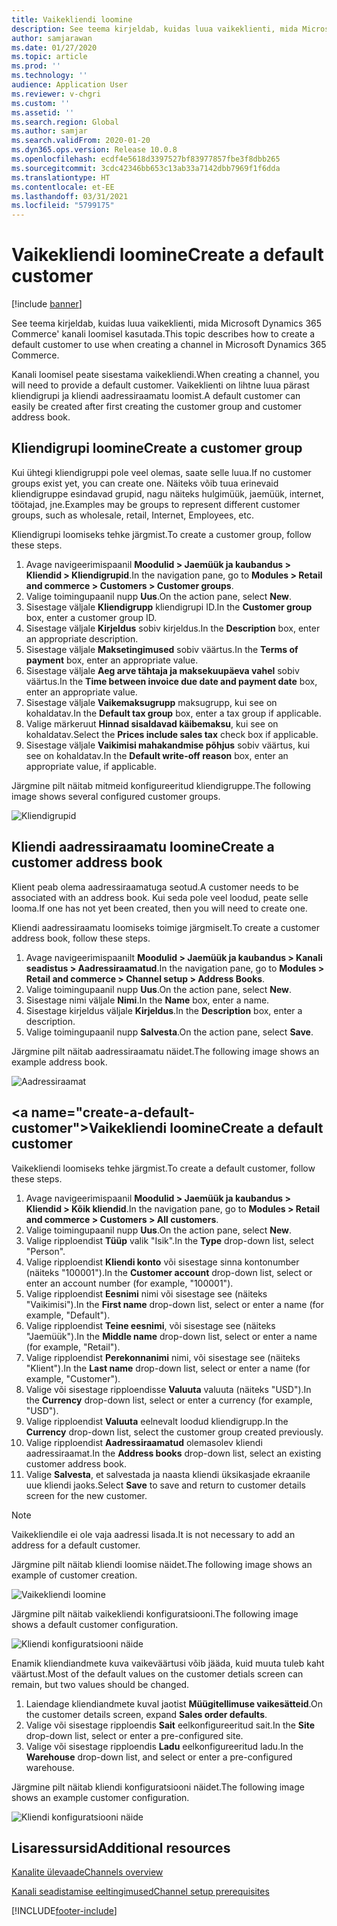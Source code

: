 ```yaml
---
title: Vaikekliendi loomine
description: See teema kirjeldab, kuidas luua vaikeklienti, mida Microsoft Dynamics 365 Commerce' kanali loomisel kasutada.
author: samjarawan
ms.date: 01/27/2020
ms.topic: article
ms.prod: ''
ms.technology: ''
audience: Application User
ms.reviewer: v-chgri
ms.custom: ''
ms.assetid: ''
ms.search.region: Global
ms.author: samjar
ms.search.validFrom: 2020-01-20
ms.dyn365.ops.version: Release 10.0.8
ms.openlocfilehash: ecdf4e5618d3397527bf83977857fbe3f8dbb265
ms.sourcegitcommit: 3cdc42346bb653c13ab33a7142dbb7969f1f6dda
ms.translationtype: HT
ms.contentlocale: et-EE
ms.lasthandoff: 03/31/2021
ms.locfileid: "5799175"
---
```

# <a name="create-a-default-customer"></a><span data-ttu-id="2699d-103">Vaikekliendi loomine</span><span class="sxs-lookup"><span data-stu-id="2699d-103">Create a default customer</span></span>

[!include [banner](includes/banner.md)]

<span data-ttu-id="2699d-104">See teema kirjeldab, kuidas luua vaikeklienti, mida Microsoft Dynamics 365 Commerce' kanali loomisel kasutada.</span><span class="sxs-lookup"><span data-stu-id="2699d-104">This topic describes how to create a default customer to use when creating a channel in Microsoft Dynamics 365 Commerce.</span></span>

<span data-ttu-id="2699d-105">Kanali loomisel peate sisestama vaikekliendi.</span><span class="sxs-lookup"><span data-stu-id="2699d-105">When creating a channel, you will need to provide a default customer.</span></span> <span data-ttu-id="2699d-106">Vaikeklienti on lihtne luua pärast kliendigrupi ja kliendi aadressiraamatu loomist.</span><span class="sxs-lookup"><span data-stu-id="2699d-106">A default customer can easily be created after first creating the customer group and customer address book.</span></span>

## <a name="create-a-customer-group"></a><span data-ttu-id="2699d-107">Kliendigrupi loomine</span><span class="sxs-lookup"><span data-stu-id="2699d-107">Create a customer group</span></span>

<span data-ttu-id="2699d-108">Kui ühtegi kliendigruppi pole veel olemas, saate selle luua.</span><span class="sxs-lookup"><span data-stu-id="2699d-108">If no customer groups exist yet, you can create one.</span></span> <span data-ttu-id="2699d-109">Näiteks võib tuua erinevaid kliendigruppe esindavad grupid, nagu näiteks hulgimüük, jaemüük, internet, töötajad, jne.</span><span class="sxs-lookup"><span data-stu-id="2699d-109">Examples may be groups to represent different customer groups, such as wholesale, retail, Internet, Employees, etc.</span></span>

<span data-ttu-id="2699d-110">Kliendigrupi loomiseks tehke järgmist.</span><span class="sxs-lookup"><span data-stu-id="2699d-110">To create a customer group, follow these steps.</span></span>

1. <span data-ttu-id="2699d-111">Avage navigeerimispaanil **Moodulid \> Jaemüük ja kaubandus \> Kliendid \> Kliendigrupid**.</span><span class="sxs-lookup"><span data-stu-id="2699d-111">In the navigation pane, go to **Modules \> Retail and commerce \> Customers \> Customer groups**.</span></span>
1. <span data-ttu-id="2699d-112">Valige toimingupaanil nupp **Uus**.</span><span class="sxs-lookup"><span data-stu-id="2699d-112">On the action pane, select **New**.</span></span>
1. <span data-ttu-id="2699d-113">Sisestage väljale **Kliendigrupp** kliendigrupi ID.</span><span class="sxs-lookup"><span data-stu-id="2699d-113">In the **Customer group** box, enter a customer group ID.</span></span>
1. <span data-ttu-id="2699d-114">Sisestage väljale **Kirjeldus** sobiv kirjeldus.</span><span class="sxs-lookup"><span data-stu-id="2699d-114">In the **Description** box, enter an appropriate description.</span></span>
1. <span data-ttu-id="2699d-115">Sisestage väljale **Maksetingimused** sobiv väärtus.</span><span class="sxs-lookup"><span data-stu-id="2699d-115">In the **Terms of payment** box, enter an appropriate value.</span></span>
1. <span data-ttu-id="2699d-116">Sisestage väljale **Aeg arve tähtaja ja maksekuupäeva vahel** sobiv väärtus.</span><span class="sxs-lookup"><span data-stu-id="2699d-116">In the **Time between invoice due date and payment date** box, enter an appropriate value.</span></span>
1. <span data-ttu-id="2699d-117">Sisestage väljale **Vaikemaksugrupp** maksugrupp, kui see on kohaldatav.</span><span class="sxs-lookup"><span data-stu-id="2699d-117">In the **Default tax group** box, enter a tax group if applicable.</span></span>
1. <span data-ttu-id="2699d-118">Valige märkeruut **Hinnad sisaldavad käibemaksu**, kui see on kohaldatav.</span><span class="sxs-lookup"><span data-stu-id="2699d-118">Select the **Prices include sales tax** check box if applicable.</span></span>
1. <span data-ttu-id="2699d-119">Sisestage väljale **Vaikimisi mahakandmise põhjus** sobiv väärtus, kui see on kohaldatav.</span><span class="sxs-lookup"><span data-stu-id="2699d-119">In the **Default write-off reason** box, enter an appropriate value, if applicable.</span></span>

<span data-ttu-id="2699d-120">Järgmine pilt näitab mitmeid konfigureeritud kliendigruppe.</span><span class="sxs-lookup"><span data-stu-id="2699d-120">The following image shows several configured customer groups.</span></span>

![Kliendigrupid](media/customer-groups.png)

## <a name="create-a-customer-address-book"></a><span data-ttu-id="2699d-122">Kliendi aadressiraamatu loomine</span><span class="sxs-lookup"><span data-stu-id="2699d-122">Create a customer address book</span></span>

<span data-ttu-id="2699d-123">Klient peab olema aadressiraamatuga seotud.</span><span class="sxs-lookup"><span data-stu-id="2699d-123">A customer needs to be associated with an address book.</span></span> <span data-ttu-id="2699d-124">Kui seda pole veel loodud, peate selle looma.</span><span class="sxs-lookup"><span data-stu-id="2699d-124">If one has not yet been created, then you will need to create one.</span></span>

<span data-ttu-id="2699d-125">Kliendi aadressiraamatu loomiseks toimige järgmiselt.</span><span class="sxs-lookup"><span data-stu-id="2699d-125">To create a customer address book, follow these steps.</span></span>

1. <span data-ttu-id="2699d-126">Avage navigeerimispaanilt **Moodulid \> Jaemüük ja kaubandus \> Kanali seadistus \> Aadressiraamatud**.</span><span class="sxs-lookup"><span data-stu-id="2699d-126">In the navigation pane, go to **Modules \> Retail and commerce \> Channel setup \> Address Books**.</span></span>
1. <span data-ttu-id="2699d-127">Valige toimingupaanil nupp **Uus**.</span><span class="sxs-lookup"><span data-stu-id="2699d-127">On the action pane, select **New**.</span></span>
1. <span data-ttu-id="2699d-128">Sisestage nimi väljale **Nimi**.</span><span class="sxs-lookup"><span data-stu-id="2699d-128">In the **Name** box, enter a name.</span></span>
1. <span data-ttu-id="2699d-129">Sisestage kirjeldus väljale **Kirjeldus**.</span><span class="sxs-lookup"><span data-stu-id="2699d-129">In the **Description** box, enter a description.</span></span>
1. <span data-ttu-id="2699d-130">Valige toimingupaanil nupp **Salvesta**.</span><span class="sxs-lookup"><span data-stu-id="2699d-130">On the action pane, select **Save**.</span></span>

<span data-ttu-id="2699d-131">Järgmine pilt näitab aadressiraamatu näidet.</span><span class="sxs-lookup"><span data-stu-id="2699d-131">The following image shows an example address book.</span></span>

![Aadressiraamat](media/address-book.png)

## <a name="create-a-default-customer&quot;></a><span data-ttu-id=&quot;2699d-133&quot;>Vaikekliendi loomine</span><span class=&quot;sxs-lookup&quot;><span data-stu-id=&quot;2699d-133&quot;>Create a default customer</span></span>

<span data-ttu-id=&quot;2699d-134&quot;>Vaikekliendi loomiseks tehke järgmist.</span><span class=&quot;sxs-lookup&quot;><span data-stu-id=&quot;2699d-134&quot;>To create a default customer, follow these steps.</span></span>

1. <span data-ttu-id=&quot;2699d-135&quot;>Avage navigeerimispaanil **Moodulid \> Jaemüük ja kaubandus \> Kliendid \> Kõik kliendid**.</span><span class=&quot;sxs-lookup&quot;><span data-stu-id=&quot;2699d-135&quot;>In the navigation pane, go to **Modules \> Retail and commerce \> Customers \> All customers**.</span></span>
1. <span data-ttu-id=&quot;2699d-136&quot;>Valige toimingupaanil nupp **Uus**.</span><span class=&quot;sxs-lookup&quot;><span data-stu-id=&quot;2699d-136&quot;>On the action pane, select **New**.</span></span>
1. <span data-ttu-id=&quot;2699d-137&quot;>Valige ripploendist **Tüüp** valik &quot;Isik&quot;.</span><span class=&quot;sxs-lookup&quot;><span data-stu-id=&quot;2699d-137&quot;>In the **Type** drop-down list, select &quot;Person&quot;.</span></span>
1. <span data-ttu-id=&quot;2699d-138&quot;>Valige ripploendist **Kliendi konto** või sisestage sinna kontonumber (näiteks &quot;100001").</span><span class="sxs-lookup"><span data-stu-id="2699d-138">In the **Customer account** drop-down list, select or enter an account number (for example, "100001").</span></span>
1. <span data-ttu-id="2699d-139">Valige ripploendist **Eesnimi** nimi või sisestage see (näiteks "Vaikimisi").</span><span class="sxs-lookup"><span data-stu-id="2699d-139">In the **First name** drop-down list, select or enter a name (for example, "Default").</span></span>
1. <span data-ttu-id="2699d-140">Valige ripploendist **Teine eesnimi**, või sisestage see (näiteks "Jaemüük").</span><span class="sxs-lookup"><span data-stu-id="2699d-140">In the **Middle name** drop-down list, select or enter a name (for example, "Retail").</span></span>
1. <span data-ttu-id="2699d-141">Valige ripploendist **Perekonnanimi** nimi, või sisestage see (näiteks "Klient").</span><span class="sxs-lookup"><span data-stu-id="2699d-141">In the **Last name** drop-down list, select or enter a name (for example, "Customer").</span></span>
1. <span data-ttu-id="2699d-142">Valige või sisestage ripploendisse **Valuuta** valuuta (näiteks "USD").</span><span class="sxs-lookup"><span data-stu-id="2699d-142">In the **Currency** drop-down list, select or enter a currency (for example, "USD").</span></span>
1. <span data-ttu-id="2699d-143">Valige ripploendist **Valuuta** eelnevalt loodud kliendigrupp.</span><span class="sxs-lookup"><span data-stu-id="2699d-143">In the **Currency** drop-down list, select the customer group created previously.</span></span>
1. <span data-ttu-id="2699d-144">Valige ripploendist **Aadressiraamatud** olemasolev kliendi aadressiraamat.</span><span class="sxs-lookup"><span data-stu-id="2699d-144">In the **Address books**  drop-down list, select an existing customer address book.</span></span>
1. <span data-ttu-id="2699d-145">Valige **Salvesta**, et salvestada ja naasta kliendi üksikasjade ekraanile uue kliendi jaoks.</span><span class="sxs-lookup"><span data-stu-id="2699d-145">Select **Save** to save and return to customer details screen for the new customer.</span></span>

> [!NOTE]
> <span data-ttu-id="2699d-146">Vaikekliendile ei ole vaja aadressi lisada.</span><span class="sxs-lookup"><span data-stu-id="2699d-146">It is not necessary to add an address for a default customer.</span></span>

<span data-ttu-id="2699d-147">Järgmine pilt näitab kliendi loomise näidet.</span><span class="sxs-lookup"><span data-stu-id="2699d-147">The following image shows an example of customer creation.</span></span>

![Vaikekliendi loomine](media/default-customer-creation.png)

<span data-ttu-id="2699d-149">Järgmine pilt näitab vaikekliendi konfiguratsiooni.</span><span class="sxs-lookup"><span data-stu-id="2699d-149">The following image shows a default customer configuration.</span></span>

![Kliendi konfiguratsiooni näide](media/default-customer-configuration1.png)

<span data-ttu-id="2699d-151">Enamik kliendiandmete kuva vaikeväärtusi võib jääda, kuid muuta tuleb kaht väärtust.</span><span class="sxs-lookup"><span data-stu-id="2699d-151">Most of the default values on the customer detials screen can remain, but two values should be changed.</span></span>

1. <span data-ttu-id="2699d-152">Laiendage kliendiandmete kuval jaotist **Müügitellimuse vaikesätteid**.</span><span class="sxs-lookup"><span data-stu-id="2699d-152">On the customer details screen, expand **Sales order defaults**.</span></span>
1. <span data-ttu-id="2699d-153">Valige või sisestage ripploendis **Sait** eelkonfigureeritud sait.</span><span class="sxs-lookup"><span data-stu-id="2699d-153">In the **Site** drop-down list, select or enter a pre-configured site.</span></span>
1. <span data-ttu-id="2699d-154">Valige või sisestage ripploendis **Ladu** eelkonfigureeritud ladu.</span><span class="sxs-lookup"><span data-stu-id="2699d-154">In the **Warehouse** drop-down list, and select or enter a pre-configured warehouse.</span></span>

<span data-ttu-id="2699d-155">Järgmine pilt näitab kliendi konfiguratsiooni näidet.</span><span class="sxs-lookup"><span data-stu-id="2699d-155">The following image shows an example customer configuration.</span></span>

![Kliendi konfiguratsiooni näide](media/default-customer-configuration2.png)

## <a name="additional-resources"></a><span data-ttu-id="2699d-157">Lisaressursid</span><span class="sxs-lookup"><span data-stu-id="2699d-157">Additional resources</span></span>

[<span data-ttu-id="2699d-158">Kanalite ülevaade</span><span class="sxs-lookup"><span data-stu-id="2699d-158">Channels overview</span></span>](channels-overview.md)

[<span data-ttu-id="2699d-159">Kanali seadistamise eeltingimused</span><span class="sxs-lookup"><span data-stu-id="2699d-159">Channel setup prerequisites</span></span>](channels-prerequisites.md)


[!INCLUDE[footer-include](../includes/footer-banner.md)]
